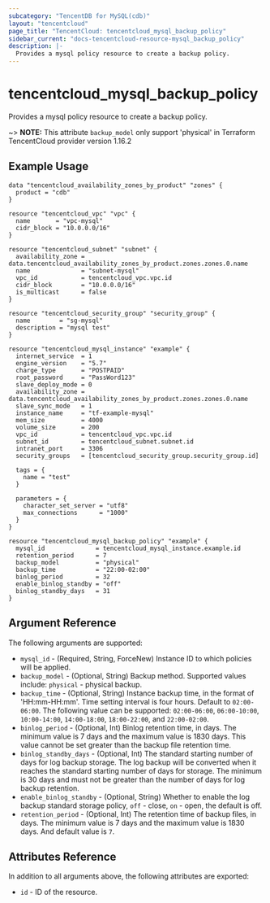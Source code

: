 ```yaml
---
subcategory: "TencentDB for MySQL(cdb)"
layout: "tencentcloud"
page_title: "TencentCloud: tencentcloud_mysql_backup_policy"
sidebar_current: "docs-tencentcloud-resource-mysql_backup_policy"
description: |-
  Provides a mysql policy resource to create a backup policy.
---
```


# tencentcloud_mysql_backup_policy

Provides a mysql policy resource to create a backup policy.

~> **NOTE:** This attribute `backup_model` only support 'physical' in Terraform TencentCloud provider version 1.16.2

## Example Usage

```hcl
data "tencentcloud_availability_zones_by_product" "zones" {
  product = "cdb"
}

resource "tencentcloud_vpc" "vpc" {
  name       = "vpc-mysql"
  cidr_block = "10.0.0.0/16"
}

resource "tencentcloud_subnet" "subnet" {
  availability_zone = data.tencentcloud_availability_zones_by_product.zones.zones.0.name
  name              = "subnet-mysql"
  vpc_id            = tencentcloud_vpc.vpc.id
  cidr_block        = "10.0.0.0/16"
  is_multicast      = false
}

resource "tencentcloud_security_group" "security_group" {
  name        = "sg-mysql"
  description = "mysql test"
}

resource "tencentcloud_mysql_instance" "example" {
  internet_service  = 1
  engine_version    = "5.7"
  charge_type       = "POSTPAID"
  root_password     = "PassWord123"
  slave_deploy_mode = 0
  availability_zone = data.tencentcloud_availability_zones_by_product.zones.zones.0.name
  slave_sync_mode   = 1
  instance_name     = "tf-example-mysql"
  mem_size          = 4000
  volume_size       = 200
  vpc_id            = tencentcloud_vpc.vpc.id
  subnet_id         = tencentcloud_subnet.subnet.id
  intranet_port     = 3306
  security_groups   = [tencentcloud_security_group.security_group.id]

  tags = {
    name = "test"
  }

  parameters = {
    character_set_server = "utf8"
    max_connections      = "1000"
  }
}

resource "tencentcloud_mysql_backup_policy" "example" {
  mysql_id              = tencentcloud_mysql_instance.example.id
  retention_period      = 7
  backup_model          = "physical"
  backup_time           = "22:00-02:00"
  binlog_period         = 32
  enable_binlog_standby = "off"
  binlog_standby_days   = 31
}
```

## Argument Reference

The following arguments are supported:

* `mysql_id` - (Required, String, ForceNew) Instance ID to which policies will be applied.
* `backup_model` - (Optional, String) Backup method. Supported values include: `physical` - physical backup.
* `backup_time` - (Optional, String) Instance backup time, in the format of 'HH:mm-HH:mm'. Time setting interval is four hours. Default to `02:00-06:00`. The following value can be supported: `02:00-06:00`, `06:00-10:00`, `10:00-14:00`, `14:00-18:00`, `18:00-22:00`, and `22:00-02:00`.
* `binlog_period` - (Optional, Int) Binlog retention time, in days. The minimum value is 7 days and the maximum value is 1830 days. This value cannot be set greater than the backup file retention time.
* `binlog_standby_days` - (Optional, Int) The standard starting number of days for log backup storage. The log backup will be converted when it reaches the standard starting number of days for storage. The minimum is 30 days and must not be greater than the number of days for log backup retention.
* `enable_binlog_standby` - (Optional, String) Whether to enable the log backup standard storage policy, `off` - close, `on` - open, the default is off.
* `retention_period` - (Optional, Int) The retention time of backup files, in days. The minimum value is 7 days and the maximum value is 1830 days. And default value is `7`.

## Attributes Reference

In addition to all arguments above, the following attributes are exported:

* `id` - ID of the resource.




